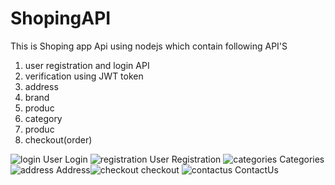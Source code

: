 # ShopingAPI
This is Shoping app Api using nodejs which contain following API'S
1) user registration and login  API
2) verification using JWT token 
3) address
4) brand
5) produc
7) category
8) produc
9) checkout(order)

![login](https://user-images.githubusercontent.com/82281265/168430245-d396fa04-be23-4aa1-9ec7-e4ec4f1a11c1.png)
User Login
![registration](https://user-images.githubusercontent.com/82281265/168430257-e87e3005-d9b8-479a-9523-caf0a8098027.png)
User Registration 
![categories](https://user-images.githubusercontent.com/82281265/168430270-4a21139e-9716-4648-bbd5-90060fe2cb0a.png)
Categories
![address](https://user-images.githubusercontent.com/82281265/168430283-759b7a1b-6219-4be1-949f-eb9521dbb823.png)
Address![checkout](https://user-images.githubusercontent.com/82281265/168430293-53e0f72f-abfc-4178-8265-b1d0607eeab3.png)
checkout
![contactus](https://user-images.githubusercontent.com/82281265/168430306-6e66276b-5420-4db9-81b6-4ae56a188c0a.png)
ContactUs
